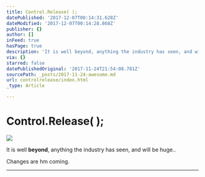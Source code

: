 ```yaml
---
title: Control.Release( );
datePublished: '2017-12-07T00:14:31.628Z'
dateModified: '2017-12-07T00:14:28.868Z'
publisher: {}
author: []
inFeed: true
hasPage: true
description: 'It is well beyond, anything the industry has seen, and will be huge..'
via: {}
starred: false
datePublishedOriginal: '2017-11-24T21:54:08.781Z'
sourcePath: _posts/2017-11-24-awesome.md
url: controlrelease/index.html
_type: Article

---
```

# Control.Release( );
![](https://the-grid-user-content.s3-us-west-2.amazonaws.com/364c98c7-83b0-4ac1-ad97-15a372a9a6c7.jpg)

It is well **beyond**, anything the industry has seen, and will be huge..

Changes are hm coming.

---